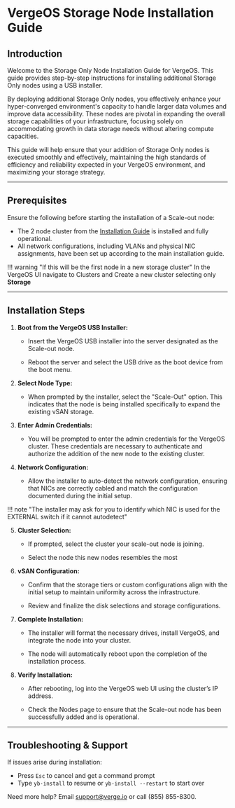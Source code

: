 # VergeOS Storage Node Installation Guide


## Introduction

Welcome to the Storage Only Node Installation Guide for VergeOS. This guide provides step-by-step instructions for installing additional Storage Only nodes using a USB installer.

By deploying additional Storage Only nodes, you effectively enhance your hyper-converged environment's capacity to handle larger data volumes and improve data accessibility. These nodes are pivotal in expanding the overall storage capabilities of your infrastructure, focusing solely on accommodating growth in data storage needs without altering compute capacities.

This guide will help ensure that your addition of Storage Only nodes is executed smoothly and effectively, maintaining the high standards of efficiency and reliability expected in your VergeOS environment, and maximizing your storage strategy.

---

## Prerequisites

Ensure the following before starting the installation of a Scale-out node:

* The 2 node cluster from the [Installation Guide](implementation-guide/installation-guide.md) is installed and fully operational.
* All network configurations, including VLANs and physical NIC assignments, have been set up according to the main installation guide.

!!! warning "If this will be the first node in a new storage cluster"
    In the VergeOS UI navigate to Clusters and Create a new cluster selecting only **Storage**

---

## Installation Steps

1. **Boot from the VergeOS USB Installer:**

   * Insert the VergeOS USB installer into the server designated as the Scale-out node.

   * Reboot the server and select the USB drive as the boot device from the boot menu.

2. **Select Node Type:**
   
   * When prompted by the installer, select the "Scale-Out" option. This indicates that the node is being installed specifically to expand the existing vSAN storage.

3. **Enter Admin Credentials:**
   
   * You will be prompted to enter the admin credentials for the VergeOS cluster. These credentials are necessary to authenticate and authorize the addition of the new node to the existing cluster.

4. **Network Configuration:**

   * Allow the installer to auto-detect the network configuration, ensuring that NICs are correctly cabled and match the configuration documented during the initial setup.

!!! note "The installer may ask for you to identify which NIC is used for the EXTERNAL switch if it cannot autodetect"

5. **Cluster Selection:**

   * If prompted, select the cluster your scale-out node is joining.

   * Select the node this new nodes resembles the most
 
6. **vSAN Configuration:**

   * Confirm that the storage tiers or custom configurations align with the initial setup to maintain uniformity across the infrastructure.
   
   * Review and finalize the disk selections and storage configurations.

7. **Complete Installation:**

   * The installer will format the necessary drives, install VergeOS, and integrate the node into your cluster.

   * The node will automatically reboot upon the completion of the installation process.

8. **Verify Installation:**
   
   * After rebooting, log into the VergeOS web UI using the cluster’s IP address.
   
   * Check the Nodes page to ensure that the Scale-out node has been successfully added and is operational.

---

## Troubleshooting & Support

If issues arise during installation:

- Press `Esc` to cancel and get a command prompt
- Type `yb-install` to resume or `yb-install --restart` to start over

Need more help? Email [support@verge.io](mailto:support@verge.io) or call (855) 855-8300.